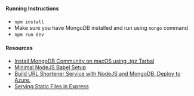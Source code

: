 
#### Running Instructions
- `npm install`
- Make sure you have MongoDB installed and run using `mongo` command
- `npm run dev`

#### Resources
- [Install MongoDB Community on macOS using .tgz Tarbal](https://docs.mongodb.com/manual/tutorial/install-mongodb-on-os-x-tarball/
)
- [Minimal NodeJS Babel Setup](https://www.robinwieruch.de/minimal-node-js-babel-setup
)
- [Build URL Shortener Service with NodeJS and MongoDB. Deploy to Azure.](https://dev.to/olamideaboyeji/building-a-url-shortening-service-with-nodejs-and-mongobb-deploy-to-azure-oep)
- [Serving Static Files in Express
](https://expressjs.com/en/starter/static-files.html)
